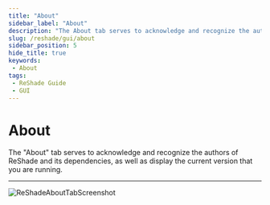```yaml
---
title: "About"
sidebar_label: "About"
description: "The About tab serves to acknowledge and recognize the authors or ReShade and it's dependancies, as well as show the current version that you are running."
slug: /reshade/gui/about
sidebar_position: 5
hide_title: true
keywords:
 - About
tags:
 - ReShade Guide
 - GUI
---
```


# About

The "About" tab serves to acknowledge and recognize the authors of ReShade and its dependencies, as well as display the current version that you are running.

---

![ReShadeAboutTabScreenshot](https://assets.martysmods.com/additionalguides/reshade/rsuiabouttab.webp)
